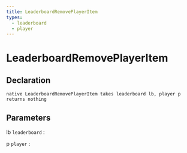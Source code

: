 ```yaml
---
title: LeaderboardRemovePlayerItem
types:
  - leaderboard
  - player
---
```


# LeaderboardRemovePlayerItem

## Declaration

```jass
native LeaderboardRemovePlayerItem takes leaderboard lb, player p returns nothing
```

## Parameters
lb `leaderboard`
: 

p `player`
: 

